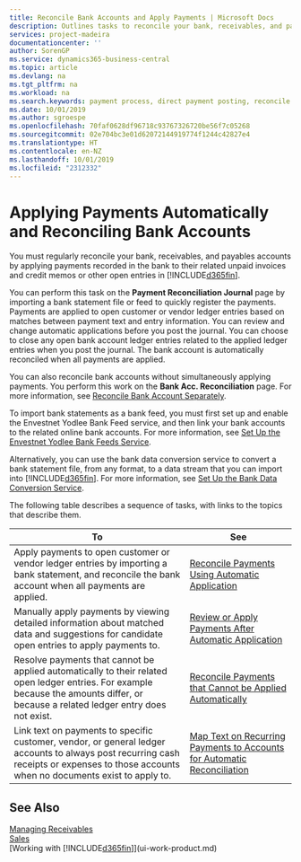 ```yaml
---
title: Reconcile Bank Accounts and Apply Payments | Microsoft Docs
description: Outlines tasks to reconcile your bank, receivables, and payables accounts, post cash receipts or expenses, and apply payments automatically.
services: project-madeira
documentationcenter: ''
author: SorenGP
ms.service: dynamics365-business-central
ms.topic: article
ms.devlang: na
ms.tgt_pltfrm: na
ms.workload: na
ms.search.keywords: payment process, direct payment posting, reconcile payment, expenses, cash receipts
ms.date: 10/01/2019
ms.author: sgroespe
ms.openlocfilehash: 70faf0628df96718c93767326720be56f7c05268
ms.sourcegitcommit: 02e704bc3e01d62072144919774f1244c42827e4
ms.translationtype: HT
ms.contentlocale: en-NZ
ms.lasthandoff: 10/01/2019
ms.locfileid: "2312332"
---
```

# <a name="applying-payments-automatically-and-reconciling-bank-accounts"></a>Applying Payments Automatically and Reconciling Bank Accounts
You must regularly reconcile your bank, receivables, and payables accounts by applying payments recorded in the bank to their related unpaid invoices and credit memos or other open entries in [!INCLUDE[d365fin](includes/d365fin_md.md)].  

You can perform this task on the **Payment Reconciliation Journal** page by importing a bank statement file or feed to quickly register the payments. Payments are applied to open customer or vendor ledger entries based on matches between payment text and entry information. You can review and change automatic applications before you post the journal. You can choose to close any open bank account ledger entries related to the applied ledger entries when you post the journal. The bank account is automatically reconciled when all payments are applied.

You can also reconcile bank accounts without simultaneously applying payments. You perform this work on the **Bank Acc. Reconciliation** page. For more information, see [Reconcile Bank Account Separately](bank-how-reconcile-bank-accounts-separately.md).   

To import bank statements as a bank feed, you must first set up and enable the Envestnet Yodlee Bank Feed service, and then link your bank accounts to the related online bank accounts. For more information, see [Set Up the Envestnet Yodlee Bank Feeds Service](bank-how-setup-bank-statement-service.md).  

Alternatively, you can use the bank data conversion service to convert a bank statement file, from any format, to a data stream that you can import into [!INCLUDE[d365fin](includes/d365fin_md.md)]. For more information, see [Set Up the Bank Data Conversion Service](bank-how-setup-bank-data-conversion-service.md).  

The following table describes a sequence of tasks, with links to the topics that describe them.  

| To | See |
| --- | --- |
| Apply payments to open customer or vendor ledger entries by importing a bank statement, and reconcile the bank account when all payments are applied. |[Reconcile Payments Using Automatic Application](receivables-how-reconcile-payments-auto-application.md) |
| Manually apply payments by viewing detailed information about matched data and suggestions for candidate open entries to apply payments to. |[Review or Apply Payments After Automatic Application](receivables-how-review-apply-payments-auto-application.md) |
| Resolve payments that cannot be applied automatically to their related open ledger entries. For example because the amounts differ, or because a related ledger entry does not exist. |[Reconcile Payments that Cannot be Applied Automatically](receivables-how-reconcile-payments-cannot-apply-auto.md) |
| Link text on payments to specific customer, vendor, or general ledger accounts to always post recurring cash receipts or expenses to those accounts when no documents exist to apply to. |[Map Text on Recurring Payments to Accounts for Automatic Reconciliation](receivables-how-map-text-recurring-payments-accounts-auto-reconcilliation.md) |

## <a name="see-also"></a>See Also
[Managing Receivables](receivables-manage-receivables.md)  
[Sales](sales-manage-sales.md)  
[Working with [!INCLUDE[d365fin](includes/d365fin_md.md)]](ui-work-product.md)
